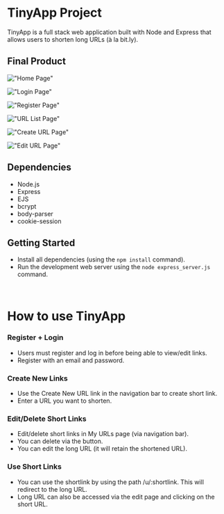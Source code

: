 # TinyApp Project

TinyApp is a full stack web application built with Node and Express that allows users to shorten long URLs (à la bit.ly).

## Final Product

!["Home Page"](#)

!["Login Page"](#)

!["Register Page"](#)

!["URL List Page"](#)

!["Create URL Page"](#)

!["Edit URL Page"](#)

## Dependencies

- Node.js
- Express
- EJS
- bcrypt
- body-parser
- cookie-session

## Getting Started

- Install all dependencies (using the `npm install` command).
- Run the development web server using the `node express_server.js` command.

<br/>

# How to use TinyApp

### Register + Login

- Users must register and log in before being able to view/edit links.
- Register with an email and password.

### Create New Links

- Use the Create New URL link in the navigation bar to create short link.
- Enter a URL you want to shorten.

### Edit/Delete Short Links

- Edit/delete short links in My URLs page (via navigation bar).
- You can delete via the button.
- You can edit the long URL (it will retain the shortened URL).

### Use Short Links

- You can use the shortlink by using the path /u/:shortlink. This will redirect to the long URL.
- Long URL can also be accessed via the edit page and clicking on the short URL.
